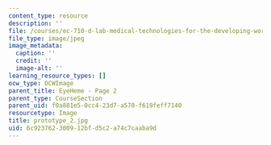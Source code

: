 ```yaml
---
content_type: resource
description: ''
file: /courses/ec-710-d-lab-medical-technologies-for-the-developing-world-spring-2010/6c923762300912bfd5c2a74c7caaba9d_prototype_2.jpg
file_type: image/jpeg
image_metadata:
  caption: ''
  credit: ''
  image-alt: ''
learning_resource_types: []
ocw_type: OCWImage
parent_title: EyeHeme - Page 2
parent_type: CourseSection
parent_uid: f0a881e5-0cc4-23d7-a570-f619feff7140
resourcetype: Image
title: prototype_2.jpg
uid: 6c923762-3009-12bf-d5c2-a74c7caaba9d
---
```

